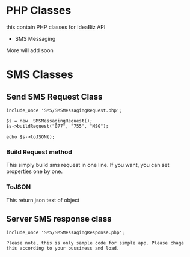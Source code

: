# PHP Classes
this contain PHP classes for IdeaBiz API
* SMS Messaging

More will add soon

# SMS Classes

## Send SMS Request Class
```
include_once 'SMS/SMSMessagingRequest.php';

$s = new  SMSMessagingRequest();
$s->buildRequest("077", "755", "MSG");

echo $s->toJSON();

```

### Build Request method
This simply build sms request in one line. If you want, you can set properties one by one.

### ToJSON
This return json text of object

## Server SMS response class

```
include_once 'SMS/SMSMessagingResponse.php';
```

```
Please note, this is only sample code for simple app. Please chage this according to your bussiness and load.
```